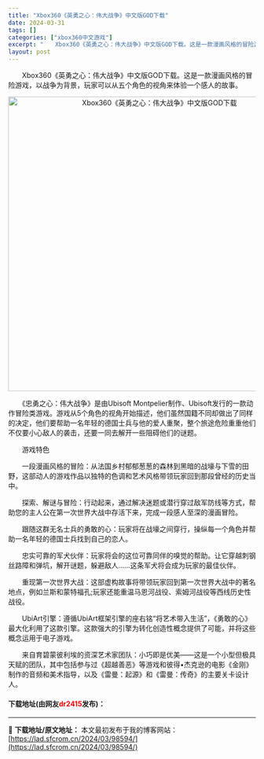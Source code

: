 ```yaml
---
title: "Xbox360《英勇之心：伟大战争》中文版GOD下载"
date: 2024-03-31
tags: []
categories: ["xbox360中文游戏"]
excerpt: "　　Xbox360《英勇之心：伟大战争》中文版GOD下载。这是一款漫画风格的冒险游戏，以战争为背景，玩家可以从五个角色的视角来体验一个感人的故事。 　　《忠勇之心：伟大战争》是由Ubisoft Montpelier制作、Ubisoft发行的一款动作冒险类游戏。游戏从5个角色的视角开始描述，他们虽然国&hellip;"
layout: post
---
```


 <p>　　Xbox360《英勇之心：伟大战争》中文版GOD下载。这是一款漫画风格的冒险游戏，以战争为背景，玩家可以从五个角色的视角来体验一个感人的故事。</p> <p align="center"><img align="" border="0" src="https://lad.sfcrom.cn/wp-content/uploads/2024/03/20240330_6608405166e2c.webp" width="600" alt="Xbox360《英勇之心：伟大战争》中文版GOD下载" /></p> <p>　　《忠勇之心：伟大战争》是由Ubisoft Montpelier制作、Ubisoft发行的一款动作冒险类游戏。游戏从5个角色的视角开始描述，他们虽然国籍不同却做出了同样的决定，他们要帮助一名年轻的德国士兵与他的爱人重聚，整个旅途危险重重他们不仅要小心敌人的袭击，还要一同去解开一些阻碍他们的谜题。</p> <p>　　游戏特色</p> <p>　　一段漫画风格的冒险：从法国乡村郁郁葱葱的森林到黑暗的战壕与下雪的田野，这部动人的游戏作品以独特的色调和艺术风格带领玩家回到那段曾经的历史当中。</p> <p>　　探索、解谜与冒险：行动起来，通过解决迷题或潜行穿过敌军防线等方式，帮助您的主人公在第一次世界大战中存活下来，完成一段感人至深的漫画冒险。</p> <p>　　跟随这群无名士兵的勇敢的心：玩家将在战壕之间穿行，操纵每一个角色并帮助一名年轻的德国士兵找到自己的恋人。</p> <p>　　忠实可靠的军犬伙伴：玩家将会的这位可靠同伴的嗅觉的帮助。让它穿越刺钢丝路障和弹坑，解开谜题，躲避敌人&hellip;&hellip;这条军犬将会成为玩家的最佳伙伴。</p> <p>　　重现第一次世界大战：这部虚构故事将带领玩家回到第一次世界大战中的著名地点，例如兰斯和蒙特福孔;玩家还能重温马恩河战役、索姆河战役等西线历史性战役。</p> <p>　　UbiArt引擎：遵循UbiArt框架引擎的座右铭&ldquo;将艺术带入生活&rdquo;，《勇敢的心》最大化利用了这款引擎。这款强大的引擎为转化创造性概念提供了可能，并将这些概念运用于电子游戏。</p> <p>　　来自育碧蒙彼利埃的资深艺术家团队：小巧即是优美&mdash;&mdash;这是一个小型但极具天赋的团队，其中包括参与过《超越善恶》等游戏和彼得&bull;杰克逊的电影《金刚》制作的音频和美术指导，以及《雷曼：起源》和《雷曼：传奇》的主要关卡设计人。</p> <p><h4>下载地址(由网友<font color="red">dr2415</font>发布)：</h4></p> 

---
📖 **下载地址/原文地址：** 本文最初发布于我的博客网站：[https://lad.sfcrom.cn/2024/03/98594/](https://lad.sfcrom.cn/2024/03/98594/)
